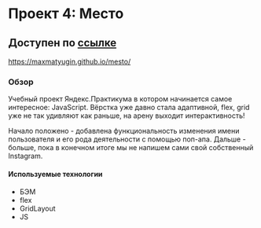 # Проект 4: Место
## Доступен по [ссылке](https://maxmatyugin.github.io/mesto/ "Mesto Russia")
https://maxmatyugin.github.io/mesto/
### Обзор

Учебный проект Яндекс.Практикума в котором начинается самое интересное: JavaScript.
Вёрстка уже давно стала адаптивной, flex, grid уже не так удивляют как раньше, на арену выходит интерактивность!

Начало положено - добавлена функциональность изменения имени пользователя и его рода деятельности с помощью поп-апа. Дальше - больше, пока в конечном итоге мы не напишем сами свой собственный Instagram.

#### Используемые технологии
- БЭМ
- flex
- GridLayout
- JS



